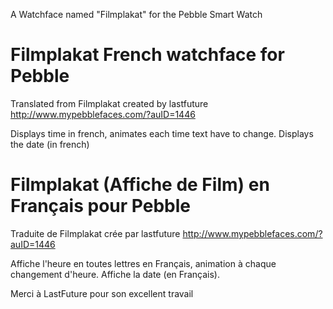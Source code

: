 A Watchface named "Filmplakat" for the Pebble Smart Watch

Filmplakat French watchface for Pebble
==================================
Translated from Filmplakat created by lastfuture
http://www.mypebblefaces.com/?auID=1446

Displays time in french, animates each time text have to change.
Displays the date (in french)


Filmplakat (Affiche de Film) en Français pour Pebble
=======================================
Traduite de Filmplakat crée par lastfuture
http://www.mypebblefaces.com/?auID=1446

Affiche l'heure en toutes lettres en Français, animation à chaque changement d'heure.
Affiche la date (en Français).


Merci à LastFuture pour son excellent travail
